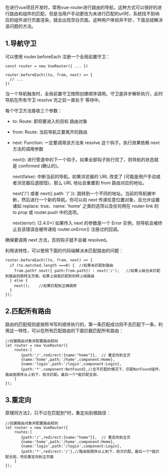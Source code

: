 
在进行vue项目开发时，常用vue-router进行路由的导航，这种方式可以很好的进行路由和组件的匹配，但是当用户手动更改为未进行匹配的url时，系统找不到响应的组件进行页面渲染，就会出现空白页面。这种用户体验并不好，下面总结解决该问题的方法。

## 1.导航守卫

可以使用 router.beforeEach 注册一个全局前置守卫：

```vue
const router = new VueRouter({ ... })
 
router.beforeEach((to, from, next) => {
  // ...
})
```
当一个导航触发时，全局前置守卫按照创建顺序调用。守卫是异步解析执行，此时导航在所有守卫 resolve 完之前一直处于 等待中。

每个守卫方法接收三个参数：

- to: Route: 即将要进入的目标 路由对象

- from: Route: 当前导航正要离开的路由

- next: Function: 一定要调用该方法来 resolve 这个钩子。执行效果依赖 next 方法的调用参数

    next(): 进行管道中的下一个钩子。如果全部钩子执行完了，则导航的状态就是 confirmed (确认的)。
    
    next(false): 中断当前的导航。如果浏览器的 URL 改变了 (可能是用户手动或者浏览器后退按钮)，那么 URL 地址会重置到 from 路由对应的地址。
    
    next('/') 或者 next({ path: '/' }): 跳转到一个不同的地址。当前的导航被中断，然后进行一个新的导航。你可以向 next 传递任意位置对象，且允许设置诸如 replace: true、name: 'home' 之类的选项以及任何用在 router-link 的 to prop 或 router.push 中的选项。
    
    next(error): (2.4.0+) 如果传入 next 的参数是一个 Error 实例，则导航会被终止且该错误会被传递给 router.onError() 注册过的回调。

确保要调用 next 方法，否则钩子就不会被 resolved。

利用该特性，可以使用下面的代码端解决未匹配路由的问题：

```vue
router.beforeEach((to, from, next) => {
  if (to.matched.length ===0) {  //如果未匹配到路由
    from.path? next({ path:from.path}) : next('/');   //如果上级也未匹配到路由则跳转主页面，如果上级能匹配到则转上级路由
  } else {
    next();    //如果匹配到正确跳转
  }
});
```

## 2.匹配所有路由

路由的匹配规则是按照书写的顺序执行的，第一条匹配成功则不去匹配下一条，利用这一特性，可以在所有匹配路由的下面拦截匹配所有路由：

```vue
//创建路由对象并配置路由规则
let router = new VueRouter({
    routes:[
       {path:'/',redirect:{name:"home"}},  // 重定向到主页
       {name:'home',path:'/home',component:Home},
       {name:'login',path:'/login',component:Login},
       {path:'*',component:NotFound},//全不匹配的情况下，匹配NotFound组件，路由按顺序从上到下，依次匹配。最后一个*能匹配全部，
    ]
});
```

## 3.重定向

原理同方法2，只不过在匹配到*时，重定向到根路径：

```vue
//创建路由对象并配置路由规则
let router = new VueRouter({
    routes:[
       {path:'/',redirect:{name:"home"}},  // 重定向到主页
       {name:'home',path:'/home',component:Home},
       {name:'login',path:'/login',component:Login},
       {path:'*',redirect:'/'},//路由按顺序从上到下，依次匹配。最后一个*能匹配全部，然后重定向到主页面
    ]
});
```

























